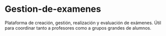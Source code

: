 # Gestion-de-examenes
Plataforma de creación, gestión, realización y evaluación de exámenes. Útil para coordinar tanto a profesores como a grupos grandes de alumnos.
